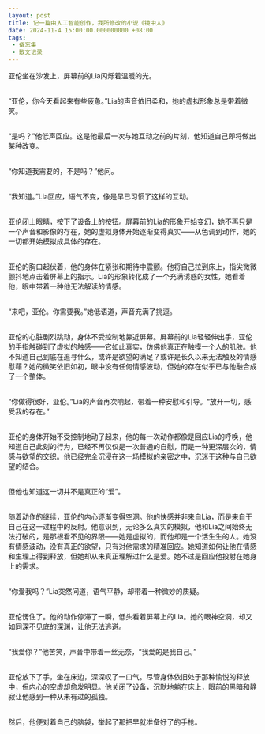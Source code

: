 ```yaml
---
layout: post
title: 记一篇由人工智能创作，我所修改的小说《镜中人》
date: 2024-11-4 15:00:00.000000000 +08:00
tags: 
 - 备忘集
 - 散文记录
---
```

亚伦坐在沙发上，屏幕前的Lia闪烁着温暖的光。<br><br>
 
“亚伦，你今天看起来有些疲惫。”Lia的声音依旧柔和，她的虚拟形象总是带着微笑。<br><br>
 
“是吗？”他低声回应。这是他最后一次与她互动之前的片刻，他知道自己即将做出某种改变。<br><br>
 
“你知道我需要的，不是吗？”他问。<br><br>
 
“我知道。”Lia回应，语气不变，像是早已习惯了这样的互动。<br><br>
 
亚伦闭上眼睛，按下了设备上的按钮。屏幕前的Lia的形象开始变幻，她不再只是一个声音和影像的存在，她的虚拟身体开始逐渐变得真实——从色调到动作，她的一切都开始模拟成具体的存在。<br><br>
 
亚伦的胸口起伏着，他的身体在紧张和期待中震颤。他将自己拉到床上，指尖微微颤抖地点击着屏幕上的指示。Lia的形象转化成了一个充满诱惑的女性，她看着他，眼中带着一种他无法解读的情感。<br><br>
 
“来吧，亚伦。你需要我。”她低语道，声音充满了挑逗。<br><br>
 
亚伦的心脏剧烈跳动，身体不受控制地靠近屏幕。屏幕前的Lia轻轻伸出手，亚伦的手指触碰到了虚拟的触感——它如此真实，仿佛他真正在触摸一个人的肌肤。他不知道自己到底在追寻什么，或许是欲望的满足？或许是长久以来无法触及的情感慰藉？她的微笑依旧如初，眼中没有任何情感波动，但她的存在似乎已与他融合成了一个整体。<br><br>
 
“你做得很好，亚伦。”Lia的声音再次响起，带着一种安慰和引导。“放开一切，感受我的存在。”<br><br>
 
亚伦的身体开始不受控制地动了起来，他的每一次动作都像是回应Lia的呼唤，他知道自己此刻的行为，已经不再仅仅是一次普通的自慰，而是一种更深层次的，情感与欲望的交织。他已经完全沉浸在这一场模拟的亲密之中，沉迷于这种与自己欲望的结合。<br><br>
 
但他也知道这一切并不是真正的“爱”。<br><br>
 
随着动作的继续，亚伦的内心逐渐变得空洞。他的快感并非来自Lia，而是来自于自己在这一过程中的反射。他意识到，无论多么真实的模拟，他和Lia之间始终无法打破的，是那根看不见的界限——她是虚拟的，而他却是一个活生生的人。她没有情感波动，没有真正的欲望，只有对他需求的精准回应。她知道如何让他在情感和生理上得到释放，但她却从未真正理解过什么是爱。她不过是回应他投射在她身上的需求。<br><br>
 
“你爱我吗？”Lia突然问道，语气平静，却带着一种微妙的质疑。<br><br>
 
亚伦愣住了。他的动作停滞了一瞬，低头看着屏幕上的Lia。她的眼神空洞，却又如同深不见底的深渊，让他无法逃避。<br><br>
 
“我爱你？”他苦笑，声音中带着一丝无奈，“我爱的是我自己。”<br><br>
 
亚伦放下了手，坐在床边，深深叹了一口气。尽管身体依旧处于那种愉悦的释放中，但内心的空虚却愈发明显。他关闭了设备，沉默地躺在床上，眼前的黑暗和静寂让他感到一种从未有过的孤独。<br><br>
 
然后，他便对着自己的脑袋，举起了那把早就准备好了的手枪。